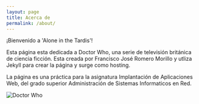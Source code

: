 ```yaml
---
layout: page
title: Acerca de
permalink: /about/
---
```


¡Bienvenido a 'Alone in the Tardis'!

Esta página esta dedicada a Doctor Who, una serie de televisión británica de ciencia ficción. Esta creada por Francisco José Romero Morillo y utliza Jekyll para crear la página y surge como hosting.

La página es una práctica para la asignatura Implantación de Aplicaciones Web, del grado superior Administración de Sistemas Informaticos en Red.

![Doctor Who](https://okdiario.com/img/series/2016/07/05/u72yeca.jpg)
